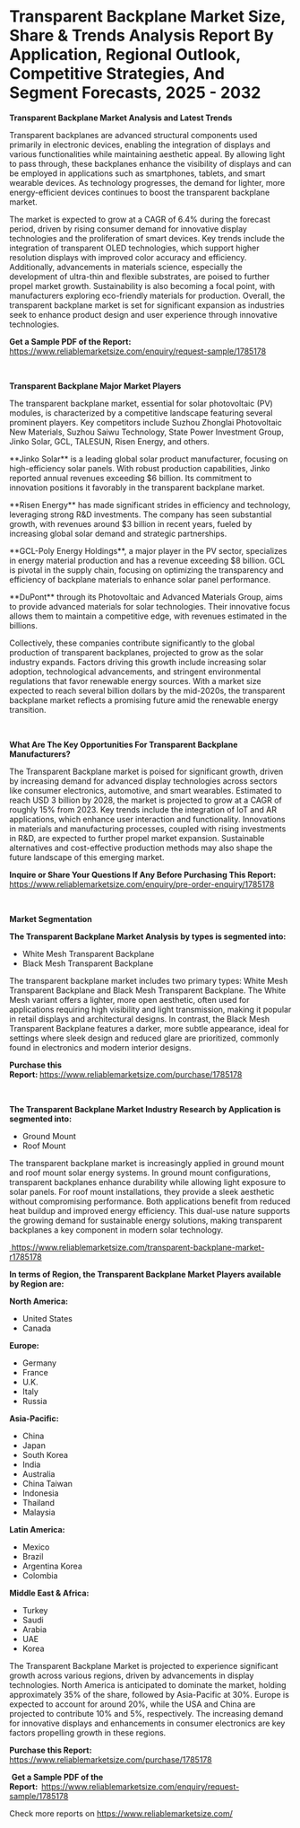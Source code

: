 <p><h1>Transparent Backplane Market Size, Share & Trends Analysis Report By Application, Regional Outlook, Competitive Strategies, And Segment Forecasts, 2025 - 2032</h1></p><p><strong>Transparent Backplane Market Analysis and Latest Trends</strong></p>
<p><p>Transparent backplanes are advanced structural components used primarily in electronic devices, enabling the integration of displays and various functionalities while maintaining aesthetic appeal. By allowing light to pass through, these backplanes enhance the visibility of displays and can be employed in applications such as smartphones, tablets, and smart wearable devices. As technology progresses, the demand for lighter, more energy-efficient devices continues to boost the transparent backplane market.</p><p>The market is expected to grow at a CAGR of 6.4% during the forecast period, driven by rising consumer demand for innovative display technologies and the proliferation of smart devices. Key trends include the integration of transparent OLED technologies, which support higher resolution displays with improved color accuracy and efficiency. Additionally, advancements in materials science, especially the development of ultra-thin and flexible substrates, are poised to further propel market growth. Sustainability is also becoming a focal point, with manufacturers exploring eco-friendly materials for production. Overall, the transparent backplane market is set for significant expansion as industries seek to enhance product design and user experience through innovative technologies.</p></p>
<p><strong>Get a Sample PDF of the Report:&nbsp;</strong> <a href="https://www.reliablemarketsize.com/enquiry/request-sample/1785178?utm_campaign=2626&utm_medium=2&utm_source=Github&utm_content=ia&utm_term=25032025&utm_id=transparent-backplane">https://www.reliablemarketsize.com/enquiry/request-sample/1785178</a></p>
<p>&nbsp;</p>
<p><strong>Transparent Backplane Major Market Players</strong></p>
<p><p>The transparent backplane market, essential for solar photovoltaic (PV) modules, is characterized by a competitive landscape featuring several prominent players. Key competitors include Suzhou Zhonglai Photovoltaic New Materials, Suzhou Saiwu Technology, State Power Investment Group, Jinko Solar, GCL, TALESUN, Risen Energy, and others.</p><p>**Jinko Solar** is a leading global solar product manufacturer, focusing on high-efficiency solar panels. With robust production capabilities, Jinko reported annual revenues exceeding $6 billion. Its commitment to innovation positions it favorably in the transparent backplane market.</p><p>**Risen Energy** has made significant strides in efficiency and technology, leveraging strong R&D investments. The company has seen substantial growth, with revenues around $3 billion in recent years, fueled by increasing global solar demand and strategic partnerships.</p><p>**GCL-Poly Energy Holdings**, a major player in the PV sector, specializes in energy material production and has a revenue exceeding $8 billion. GCL is pivotal in the supply chain, focusing on optimizing the transparency and efficiency of backplane materials to enhance solar panel performance.</p><p>**DuPont** through its Photovoltaic and Advanced Materials Group, aims to provide advanced materials for solar technologies. Their innovative focus allows them to maintain a competitive edge, with revenues estimated in the billions.</p><p>Collectively, these companies contribute significantly to the global production of transparent backplanes, projected to grow as the solar industry expands. Factors driving this growth include increasing solar adoption, technological advancements, and stringent environmental regulations that favor renewable energy sources. With a market size expected to reach several billion dollars by the mid-2020s, the transparent backplane market reflects a promising future amid the renewable energy transition.</p></p>
<p>&nbsp;</p>
<p><strong>What Are The Key Opportunities For Transparent Backplane Manufacturers?</strong></p>
<p><p>The Transparent Backplane market is poised for significant growth, driven by increasing demand for advanced display technologies across sectors like consumer electronics, automotive, and smart wearables. Estimated to reach USD 3 billion by 2028, the market is projected to grow at a CAGR of roughly 15% from 2023. Key trends include the integration of IoT and AR applications, which enhance user interaction and functionality. Innovations in materials and manufacturing processes, coupled with rising investments in R&D, are expected to further propel market expansion. Sustainable alternatives and cost-effective production methods may also shape the future landscape of this emerging market.</p></p>
<p><strong>Inquire or Share Your Questions If Any Before Purchasing This Report:</strong> <a href="https://www.reliablemarketsize.com/enquiry/pre-order-enquiry/1785178?utm_campaign=2626&utm_medium=2&utm_source=Github&utm_content=ia&utm_term=25032025&utm_id=transparent-backplane">https://www.reliablemarketsize.com/enquiry/pre-order-enquiry/1785178</a></p>
<p>&nbsp;</p>
<p><strong>Market Segmentation</strong></p>
<p><strong>The Transparent Backplane Market Analysis by types is segmented into:</strong></p>
<p><ul><li>White Mesh Transparent Backplane</li><li>Black Mesh Transparent Backplane</li></ul></p>
<p><p>The transparent backplane market includes two primary types: White Mesh Transparent Backplane and Black Mesh Transparent Backplane. The White Mesh variant offers a lighter, more open aesthetic, often used for applications requiring high visibility and light transmission, making it popular in retail displays and architectural designs. In contrast, the Black Mesh Transparent Backplane features a darker, more subtle appearance, ideal for settings where sleek design and reduced glare are prioritized, commonly found in electronics and modern interior designs.</p></p>
<p><strong>Purchase this Report:&nbsp;</strong><a href="https://www.reliablemarketsize.com/purchase/1785178?utm_campaign=2626&utm_medium=2&utm_source=Github&utm_content=ia&utm_term=25032025&utm_id=transparent-backplane">https://www.reliablemarketsize.com/purchase/1785178</a></p>
<p>&nbsp;</p>
<p><strong>The Transparent Backplane Market Industry Research by Application is segmented into:</strong></p>
<p><ul><li>Ground Mount</li><li>Roof Mount</li></ul></p>
<p><p>The transparent backplane market is increasingly applied in ground mount and roof mount solar energy systems. In ground mount configurations, transparent backplanes enhance durability while allowing light exposure to solar panels. For roof mount installations, they provide a sleek aesthetic without compromising performance. Both applications benefit from reduced heat buildup and improved energy efficiency. This dual-use nature supports the growing demand for sustainable energy solutions, making transparent backplanes a key component in modern solar technology.</p></p>
<p><a href="https://www.reliablemarketsize.com/transparent-backplane-market-r1785178?utm_campaign=2626&utm_medium=2&utm_source=Github&utm_content=ia&utm_term=25032025&utm_id=transparent-backplane">&nbsp;https://www.reliablemarketsize.com/transparent-backplane-market-r1785178</a></p>
<p><strong>In terms of Region, the Transparent Backplane Market Players available by Region are:</strong></p>
<p>
    <p> <strong> North America: </strong>
        <ul>
            <li>United States</li>
            <li>Canada</li>
        </ul>
        </p> 
    <p> <strong> Europe: </strong>
        <ul>
            <li>Germany</li>
            <li>France</li>
            <li>U.K.</li>
            <li>Italy</li>
            <li>Russia</li>
        </ul>
        </p> 
    <p> <strong> Asia-Pacific: </strong>
        <ul>
            <li>China</li>
            <li>Japan</li>
            <li>South Korea</li>
            <li>India</li>
            <li>Australia</li>
            <li>China Taiwan</li>
            <li>Indonesia</li>
            <li>Thailand</li>
            <li>Malaysia</li>
        </ul>
        </p> 
    <p> <strong> Latin America: </strong>
        <ul>
            <li>Mexico</li>
            <li>Brazil</li>
            <li>Argentina Korea</li>
            <li>Colombia</li>
        </ul>
        </p> 
    <p> <strong> Middle East & Africa: </strong>
        <ul>
            <li>Turkey</li>
            <li>Saudi</li>
            <li>Arabia</li>
            <li>UAE</li>
            <li>Korea</li>
        </ul>
    </p>
    </p>
<p><p>The Transparent Backplane Market is projected to experience significant growth across various regions, driven by advancements in display technologies. North America is anticipated to dominate the market, holding approximately 35% of the share, followed by Asia-Pacific at 30%. Europe is expected to account for around 20%, while the USA and China are projected to contribute 10% and 5%, respectively. The increasing demand for innovative displays and enhancements in consumer electronics are key factors propelling growth in these regions.</p></p>
<p><strong>Purchase this Report: </strong><a href="https://www.reliablemarketsize.com/purchase/1785178?utm_campaign=2626&utm_medium=2&utm_source=Github&utm_content=ia&utm_term=25032025&utm_id=transparent-backplane">https://www.reliablemarketsize.com/purchase/1785178</a></p>
<p>&nbsp;<strong>Get a Sample PDF of the Report:&nbsp;&nbsp;</strong><a href="https://www.reliablemarketsize.com/enquiry/request-sample/1785178?utm_campaign=2626&utm_medium=2&utm_source=Github&utm_content=ia&utm_term=25032025&utm_id=transparent-backplane">https://www.reliablemarketsize.com/enquiry/request-sample/1785178</a></p>
<p><strong></strong></p>
<p>Check more reports on <a href="https://www.reliablemarketsize.com/?utm_campaign=2626&utm_medium=2&utm_source=Github&utm_content=ia&utm_term=25032025&utm_id=transparent-backplane">https://www.reliablemarketsize.com/</a></p>